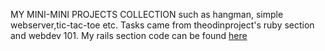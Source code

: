 MY MINI-MINI PROJECTS COLLECTION such as hangman, simple webserver,tic-tac-toe etc. Tasks came from theodinproject's ruby section and webdev 101. My rails section code can be found [here](https://github.com/NuclearMachine/odin_rails)

